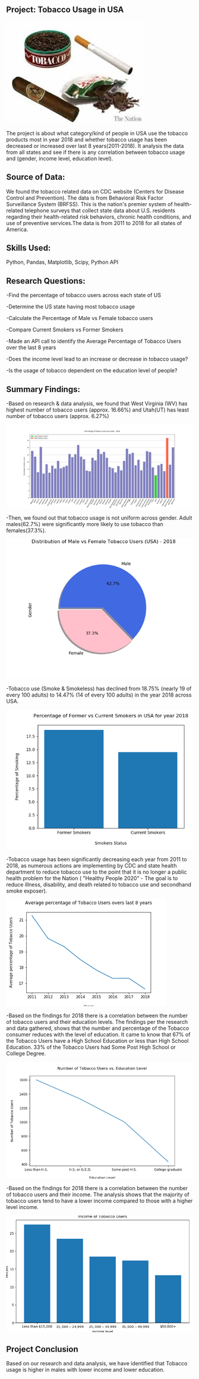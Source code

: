 Project: Tobacco Usage in USA
-----------------------------

![Tobacco](Images/Tobacco.jpg)

The project is about what category/kind of people in USA use the tobacco products most in year 2018 and whether tobacco usage has been decreased or increased over last 8 years(2011-2018). It analysis the data from all states and see if there is any correlation between tobacco usage and (gender, income level, education level).

Source of Data: 
--------------
We found the tobacco related data on CDC website (Centers for Disease Control and Prevention).
The data is from Behavioral Risk Factor Surveillance System (BRFSS). This is the nation's premier system of health-related telephone surveys that collect state data about U.S. residents regarding their health-related risk behaviors, chronic health conditions, and use of preventive services.The data is from 2011 to 2018 for all states of America.


Skills Used:
-----------
Python, Pandas, Matplotlib, Scipy, Python API


Research Questions:
--------------------------------------
-Find the percentage of tobacco users across each state of US

-Determine the US state having most tobacco usage

-Calculate the Percentage of Male vs Female tobacco users

-Compare Current Smokers vs Former Smokers

-Made an API call to identify the Average Percentage of Tobacco Users over the last 8 years

-Does the income level lead to an increase or decrease in tobacco usage?

-Is the usage of tobacco dependent on the education level of people?


Summary Findings:
-----------------

-Based on research & data analysis, we found that West Virginia (WV) has highest number of tobacco users (approx. 16.66%) and Utah(UT)
 has least number of tobacco users (approx. 6.27%)

 ![TobaccoPerState](Percentage_tobacco_users_per_state.png)

-Then, we found out that tobacco usage is not uniform across gender. Adult males(62.7%) were significantly more likely to use tobacco
 than females(37.3%).    


 ![Gender](Distribution_Male_Female_Tobacco_Users_2018.png)


-Tobacco use (Smoke & Smokeless) has declined from 18.75% (nearly 19 of every 100 adults) to 14.47% (14 of every 100 adults) in the year 
 2018 across USA.
 

 ![Former](Percentage_Current_Former_Smokers_2018.png)
 

-Tobacco usage has been significantly decreasing each year from 2011 to 2018, as numerous actions are implementing by CDC and state 
 health department to reduce tobacco use to the point that it is no longer a public health problem for the Nation ( "Healthy People 
 2020" - The goal is to reduce illness, disability, and death related to tobacco use and secondhand smoke exposer).


 ![Scatter](Tobacco_line_2011_2018_USA.png)


-Based on the findings for 2018 there is a correlation between the number of tobacco users and their education levels. The findings per
 the research and data gathered, shows that the number and percentage of the Tobacco consumer reduces with the level of education. It 
 came to know that 67% of the Tobacco Users have a High School Education or less than High School Education. 33% of the Tobacco Users 
 had Some Post High School or College Degree.


 ![Income](Tobacco_Users_vs_Education_Level.png)


-Based on the findings for 2018 there is a correlation between the number of tobacco users and their income. The analysis shows that the 
 majority of tobacco users tend to have a lower income compared to those with a higher level income. 


 ![Education](Income_of_Tobacco_Users.png)


Project Conclusion
------------------
Based on our research and data analysis, we have identified that Tobacco usage is higher in males with lower income and lower education.

